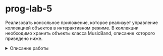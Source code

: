# prog-lab-5
Реализовать консольное приложение, которое реализует управление коллекцией объектов в интерактивном режиме. В коллекции необходимо хранить объекты класса MusicBand, описание которого приведено ниже.

<details><summary> Описание работы</summary>

### Разработанная программа должна удовлетворять следующим требованиям:
 - Класс, коллекцией экземпляров которого управляет программа, должен реализовывать сортировку по умолчанию.
 - Все требования к полям класса (указанные в виде комментариев) должны быть выполнены.
 - Для хранения необходимо использовать коллекцию типа java.util.LinkedHashSet
 - При запуске приложения коллекция должна автоматически заполняться значениями из файла.
 - Имя файла должно передаваться программе с помощью: аргумент командной строки.
 - Данные должны храниться в файле в формате xml
 - Чтение данных из файла необходимо реализовать с помощью класса java.util.Scanner
 - Запись данных в файл необходимо реализовать с помощью класса java.io.BufferedWriter
 - Все классы в программе должны быть задокументированы в формате javadoc.
 - Программа должна корректно работать с неправильными данными (ошибки пользовательского ввода, отсутсвие прав доступа к файлу и т.п.).
 
### В интерактивном режиме программа должна поддерживать выполнение следующих команд:
 - ```help```: вывести справку по доступным командам
 - ```info```: вывести в стандартный поток вывода информацию о коллекции (тип, дата инициализации, количество элементов и т.д.)
 - ```show```: вывести в стандартный поток вывода все элементы коллекции в строковом представлении
 - ```add {element}```: добавить новый элемент в коллекцию
 - ```update id {element}```: обновить значение элемента коллекции, id которого равен заданному
 - ```remove_by_id id```: удалить элемент из коллекции по его id
 - ```clear```: очистить коллекцию
 - ```save```: сохранить коллекцию в файл
 - ```execute_script file_name```: считать и исполнить скрипт из указанного файла. В скрипте содержатся команды в таком же виде, в котором их вводит пользователь в интерактивном режиме.
 - ```exit```: завершить программу (без сохранения в файл)
 - ```remove_greater {element}```: удалить из коллекции все элементы, превышающие заданный
 - ```remove_lower {element}```: удалить из коллекции все элементы, меньшие, чем заданный
 - ```history```: вывести последние 14 команд (без их аргументов)
 - ```remove_all_by_albums_count albumsCount```: удалить из коллекции все элементы, значение поля albumsCount которого эквивалентно заданному
 - ```sum_of_albums_count```: вывести сумму значений поля albumsCount для всех элементов коллекции
 - ```group_counting_by_description```: сгруппировать элементы коллекции по значению поля description, вывести количество элементов в каждой группе
  
### Формат ввода команд:
 - Все аргументы команды, являющиеся стандартными типами данных (примитивные типы, классы-оболочки, String, классы для хранения дат), должны вводиться в той же строке, что и имя команды.
 - Все составные типы данных (объекты классов, хранящиеся в коллекции) должны вводиться по одному полю в строку.
 - При вводе составных типов данных пользователю должно показываться приглашение к вводу, содержащее имя поля (например, "Введите дату рождения:")
 - Если поле является enum'ом, то вводится имя одной из его констант (при этом список констант должен быть предварительно выведен).
 - При некорректном пользовательском вводе (введена строка, не являющаяся именем константы в enum'е; введена строка вместо числа; введённое число не входит в указанные границы и т.п.) должно быть показано сообщение об ошибке и предложено повторить ввод поля.
 - Для ввода значений null использовать пустую строку.
 - Поля с комментарием "Значение этого поля должно генерироваться автоматически" не должны вводиться пользователем вручную при добавлении.
 
 ### Описание хранимых в коллекции классов:
 ```java
 public class MusicBand {
    private Integer id; //Поле не может быть null, Значение поля должно быть больше 0, Значение этого поля должно быть уникальным, Значение этого поля должно генерироваться автоматически
    private String name; //Поле не может быть null, Строка не может быть пустой
    private Coordinates coordinates; //Поле не может быть null
    private java.util.Date creationDate; //Поле не может быть null, Значение этого поля должно генерироваться автоматически
    private long numberOfParticipants; //Значение поля должно быть больше 0
    private int albumsCount; //Значение поля должно быть больше 0
    private String description; //Поле не может быть null
    private MusicGenre genre; //Поле не может быть null
    private Album bestAlbum; //Поле не может быть null
}
public class Coordinates {
    private Double x; //Поле не может быть null
    private Integer y; //Значение поля должно быть больше -620, Поле не может быть null
}
public class Album {
    private String name; //Поле не может быть null, Строка не может быть пустой
    private int tracks; //Значение поля должно быть больше 0
    private Integer length; //Поле может быть null, Значение поля должно быть больше 0
    private double sales; //Значение поля должно быть больше 0
}
public enum MusicGenre {
    PROGRESSIVE_ROCK,
    JAZZ,
    BLUES,
    POP,
    MATH_ROCK;
}
 ```
</details>
